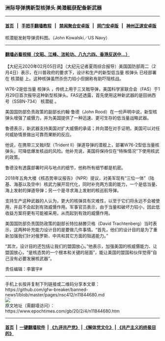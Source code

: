 ### 洲际导弹携新型核弹头 美潜艇获配备新武器
------------------------

#### [首页](https://github.com/gfw-breaker/banned-news1/blob/master/README.md) &nbsp;&nbsp;|&nbsp;&nbsp; [手把手翻墙教程](https://github.com/gfw-breaker/guides/wiki) &nbsp;&nbsp;|&nbsp;&nbsp; [禁闻聚合安卓版](https://github.com/gfw-breaker/bn-android) &nbsp;&nbsp;|&nbsp;&nbsp; [网门安卓版](https://github.com/oGate2/oGate) &nbsp;&nbsp;|&nbsp;&nbsp; [神州正道安卓版](https://github.com/SzzdOgate/update) 



<div><img alt="" class="aligncenter wp-post-image" src="https://i.epochtimes.com/assets/uploads/2020/02/190509-N-VM082-0022-600x400.jpg"/>
<div class="red16 caption">
 核潜艇发射导弹资料图。（John Kowalski／US Navy）
</div>
</div><hr/>

#### [翻墙必看视频（文昭、江峰、法轮功、八九六四、香港反送中...）](https://github.com/gfw-breaker/banned-news1/blob/master/pages/link3.md)

<div><p>
 【大纪元2020年02月05日讯】（大纪元记者夏雨综合报导）美国国防部周二（2月4日）表示，在川普政府的要求下，设计和生产的新型低当量
 <ok href="https://www.epochtimes.com/gb/tag/%E6%A0%B8%E5%BC%B9%E5%A4%B4.html">
  核弹头
 </ok>
 已经部署在
 <ok href="https://www.epochtimes.com/gb/tag/%E6%A0%B8%E6%BD%9C%E8%89%87.html">
  核潜艇
 </ok>
 上。这种核弹虽然杀伤力较小但据称有助吓阻核战。
</p>
<p>
 W76-2是低当量
 <ok href="https://www.epochtimes.com/gb/tag/%E6%A0%B8%E5%BC%B9%E5%A4%B4.html">
  核弹头
 </ok>
 ，传统上用于三叉戟导弹，美国科学家联合会（FAS）于1月29日首次报导这种新型核弹头。FAS还透露，首先使用这种新武器的是田纳西号（SSBN-734）
 <ok href="https://www.epochtimes.com/gb/tag/%E6%A0%B8%E6%BD%9C%E8%89%87.html">
  核潜艇
 </ok>
 。
</p>
<p>
 美国国防部负责政策的副部长约翰·鲁德（John Rood）在一份声明中说，新型核弹头增强了威慑力，并为美国提供了一种迅速、更可生存的低当量战略武器。
</p>
<p>
 鲁德表示，新武器支持美国对扩大威慑的承诺；并向潜在对手证明，美国可以对任何威胁情景做出可靠而果断的反应。
</p>
<p>
 他说，在携带三叉戟II型（Trident II）弹道导弹的潜舰上，部署W76-2型低当量核弹头，可降低爆发核战的风险。他补充说，美国将保持仅在“特殊情况”下使用核武的政策。
</p>
<p>
 鲁德没有透露部署时间与地点的细节，他称所有细节都是机密。
</p>
<p>
 2018年五角大楼《核态势审议报告》（NPR）提议，对美军现有“三位一体”（陆基、海基以及空中）核武力展开现代化，同时补充两方面的能力，一个是低当量、海上发射的弹道导弹；另一个是寻求海上发射的核巡航导弹。
</p>
<p>
 支持生产这种武器的人认为，更大的核弹具有灾难性，以至于它们将永远不会被使用，并且不会起到有效威慑作用。军事官员表示，由于当量和破坏力较小，因此低收益方案将更有可能被采用，从而起到有效的威慑作用。
</p>
<p>
 美国国防部负责国防政策的副部长特拉赫滕贝格（David Trachtenberg）当时表示，这两种补充能力设计目的是要做几件事情。“首先，他们的设计目的是为了重新加强我们针对俄罗斯、中共和其它方面的阻遏能力。”
</p>
<p>
 “其次，设计目的还包括让我们的盟国放心。”他表示，加强美国的核威慑能力、让盟国放心，“是核态势的一个根本和关键的层面”，能让美国的盟国和伙伴觉得“自己没有必要发展核武器”。
</p>
<p>
 责任编辑：李寰宇#
</p>
</div>
<hr/>
手机上长按并复制下列链接或二维码分享本文章：<br/>
https://github.com/gfw-breaker/banned-news1/blob/master/pages/nsc412/n11844680.md <br/>
<a href='https://github.com/gfw-breaker/banned-news1/blob/master/pages/nsc412/n11844680.md'><img src='https://github.com/gfw-breaker/banned-news1/blob/master/pages/nsc412/n11844680.md.png'/></a> <br/>
原文地址（需翻墙访问）：https://www.epochtimes.com/gb/20/2/4/n11844680.htm


------------------------
#### [首页](https://github.com/gfw-breaker/banned-news1/blob/master/README.md) &nbsp;|&nbsp; [一键翻墙软件](https://github.com/gfw-breaker/nogfw/blob/master/README.md) &nbsp;| [《九评共产党》](https://github.com/gfw-breaker/9ping.md/blob/master/README.md#九评之一评共产党是什么) | [《解体党文化》](https://github.com/gfw-breaker/jtdwh.md/blob/master/README.md) | [《共产主义的终极目的》](https://github.com/gfw-breaker/gczydzjmd.md/blob/master/README.md)


<img src='http://gfw-breaker.win/banned-news/pages/nsc412/n11844680.md' width='0px' height='0px'/>
